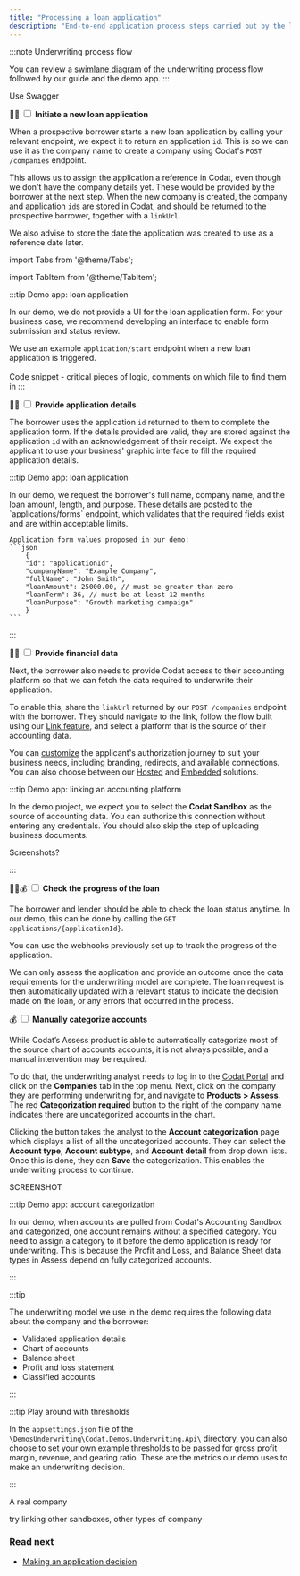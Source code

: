 ```yaml
---
title: "Processing a loan application"
description: "End-to-end application process steps carried out by the lender and the borrower"
---
```

:::note Underwriting process flow

You can review a [swimlane diagram](https://github.com/codatio/build-guide-underwriting-be#implementing-the-solution) of the underwriting process flow followed by our guide and the demo app.
:::  


Use Swagger


🙏🏽 <input type="checkbox" unchecked /> <b>Initiate a new loan application</b>  

When a prospective borrower starts a new loan application by calling your relevant endpoint, we expect it to return an application `id`. This is so we can use it as the company name to create a company using Codat's `POST /companies` endpoint. 

This allows us to assign the application a reference in Codat, even though we don't have the company details yet. These would be provided by the borrower at the next step. When the new company is created, the company and application `id`s are stored in Codat, and should be returned to the prospective borrower, together with a `linkUrl`.

We also advise to store the date the application was created to use as a reference date later.

import Tabs from '@theme/Tabs';

import TabItem from '@theme/TabItem';

:::tip Demo app: loan application

<Tabs>
  <TabItem value="Starting an application" label="Starting an application">  
   In our demo, we do not provide a UI for the loan application form. For your business case, we recommend developing an interface to enable form submission and status review. 
    
  We use an example `application/start` endpoint when a new loan application is triggered.  
  </TabItem>
  <TabItem value="Creating a company" label="Creating a company">  
  Code snippet - critical pieces of logic, comments on which file to find them in 
  </TabItem>
</Tabs>
:::

🙏🏽 <input type="checkbox" unchecked /> <b>Provide application details</b>  

The borrower uses the application `id` returned to them to complete the application form. If the details provided are valid, they are stored against the application `id` with an acknowledgement of their receipt. We expect the applicant to use your business' graphic interface to fill the required application details.

:::tip Demo app: loan application

<Tabs>
  <TabItem value="Starting an application" label="Starting an application">
    In our demo, we request the borrower's full name, company name, and the loan amount, length, and purpose. These details are posted to the `applications/forms` endpoint, which validates that the required fields exist and are within acceptable limits.
  </TabItem>
  <TabItem value="Example form" label="Example form">  

    Application form values proposed in our demo:
    ```json
        {
        "id": "applicationId", 
        "companyName": "Example Company",
        "fullName": "John Smith",
        "loanAmount": 25000.00, // must be greater than zero 
        "loanTerm": 36, // must be at least 12 months
        "loanPurpose": "Growth marketing campaign"
        }
    ```
  </TabItem>
</Tabs>
:::

🙏🏽 <input type="checkbox" unchecked /> <b>Provide financial data</b>  

Next, the borrower also needs to provide Codat access to their accounting platform so that we can fetch the data required to underwrite their application. 

To enable this, share the `linkUrl` returned by our `POST /companies` endpoint with the borrower. They should navigate to the link, follow the flow built using our [Link feature](/auth-flow/overview), and select a platform that is the source of their accounting data. 

You can [customize](/auth-flow/customize/customize-link) the applicant's authorization journey to suit your business needs, including branding, redirects, and available connections. You can also choose between our [Hosted](/auth-flow/authorize-hosted-link) and [Embedded](/auth-flow/authorize-embedded-link) solutions.

:::tip Demo app: linking an accounting platform

In the demo project, we expect you to select the **Codat Sandbox** as the source of accounting data. You can authorize this connection without entering any credentials. You should also skip the step of uploading business documents. 

Screenshots?

:::

🙏🏽💰 <input type="checkbox" unchecked /> <b>Check the progress of the loan</b>  

The borrower and lender should be able to check the loan status anytime. In our demo, this can be done by calling the `GET applications/{applicationId}`. 

You can use the webhooks previously set up to track the progress of the application. 

We can only assess the application and provide an outcome once the data requirements for the underwriting model are complete. The loan request is then automatically updated with a relevant status to indicate the decision made on the loan, or any errors that occurred in the process.



💰 <input type="checkbox" unchecked /> <b>Manually categorize accounts</b>   

While Codat’s Assess product is able to automatically categorize most of the source chart of accounts accounts, it is not always possible, and a manual intervention may be required. 

To do that, the underwriting analyst needs to log in to the [Codat Portal](https://app.codat.io/) and click on the **Companies** tab in the top menu. Next, click on the company they are performing underwriting for, and navigate to **Products > Assess**. The red **Categorization required** button to the right of the company name indicates there are uncategorized accounts in the chart. 

Clicking the button takes the analyst to the **Account categorization** page which displays a list of all the uncategorized accounts. They can select the **Account type**, **Account subtype**, and **Account detail** from drop down lists. Once this is done, they can **Save** the categorization. This enables the underwriting process to continue.


SCREENSHOT

:::tip Demo app: account categorization

In our demo, when accounts are pulled from Codat's Accounting Sandbox and categorized, one account remains without a specified category. You need to assign a category to it before the demo application is ready for underwriting. This is because the Profit and Loss, and Balance Sheet data types in Assess depend on fully categorized accounts.

:::

:::tip

The underwriting model we use in the demo requires the following data about the company and the borrower:

- Validated application details
- Chart of accounts
- Balance sheet
- Profit and loss statement
- Classified accounts

:::


:::tip Play around with thresholds

In the `appsettings.json` file of the `\DemosUnderwriting\Codat.Demos.Underwriting.Api\` directory, you can also choose to set your own example thresholds to be passed for gross profit margin, revenue, and gearing ratio. These are the metrics our demo uses to make an underwriting decision.

:::

A real company

try linking other sandboxes, other types of company




### Read next

- [Making an application decision](/underwriting/uw-decision)